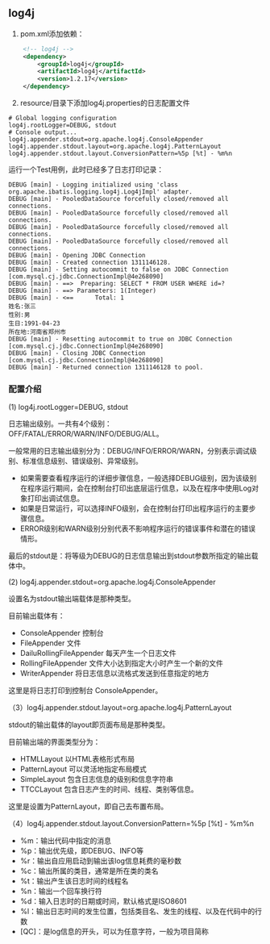 

## log4j

1. pom.xml添加依赖：
```xml
    <!-- log4j -->
    <dependency>
        <groupId>log4j</groupId>
        <artifactId>log4j</artifactId>
        <version>1.2.17</version>
    </dependency>
```

2. resource/目录下添加log4j.properties的日志配置文件

```properties
# Global logging configuration
log4j.rootLogger=DEBUG, stdout
# Console output...
log4j.appender.stdout=org.apache.log4j.ConsoleAppender
log4j.appender.stdout.layout=org.apache.log4j.PatternLayout
log4j.appender.stdout.layout.ConversionPattern=%5p [%t] - %m%n
```

运行一个Test用例，此时已经多了日志打印记录：
```
DEBUG [main] - Logging initialized using 'class org.apache.ibatis.logging.log4j.Log4jImpl' adapter.
DEBUG [main] - PooledDataSource forcefully closed/removed all connections.
DEBUG [main] - PooledDataSource forcefully closed/removed all connections.
DEBUG [main] - PooledDataSource forcefully closed/removed all connections.
DEBUG [main] - PooledDataSource forcefully closed/removed all connections.
DEBUG [main] - Opening JDBC Connection
DEBUG [main] - Created connection 1311146128.
DEBUG [main] - Setting autocommit to false on JDBC Connection [com.mysql.cj.jdbc.ConnectionImpl@4e268090]
DEBUG [main] - ==>  Preparing: SELECT * FROM USER WHERE id=?
DEBUG [main] - ==> Parameters: 1(Integer)
DEBUG [main] - <==      Total: 1
姓名:张三
性别:男
生日:1991-04-23
所在地:河南省郑州市
DEBUG [main] - Resetting autocommit to true on JDBC Connection [com.mysql.cj.jdbc.ConnectionImpl@4e268090]
DEBUG [main] - Closing JDBC Connection [com.mysql.cj.jdbc.ConnectionImpl@4e268090]
DEBUG [main] - Returned connection 1311146128 to pool.
```



### 配置介绍


(1) log4j.rootLogger=DEBUG, stdout

日志输出级别。一共有4个级别：OFF/FATAL/ERROR/WARN/INFO/DEBUG/ALL。

一般常用的日志输出级别分为：DEBUG/INFO/ERROR/WARN，分别表示调试级别、标准信息级别、错误级别、异常级别。

- 如果需要查看程序运行的详细步骤信息，一般选择DEBUG级别，因为该级别在程序运行期间，会在控制台打印出底层运行信息，以及在程序中使用Log对象打印出调试信息。
- 如果是日常运行，可以选择INFO级别，会在控制台打印出程序运行的主要步骤信息。
- ERROR级别和WARN级别分别代表不影响程序运行的错误事件和潜在的错误情形。

最后的stdout是：将等级为DEBUG的日志信息输出到stdout参数所指定的输出载体中。


(2) log4j.appender.stdout=org.apache.log4j.ConsoleAppender

设置名为stdout输出端载体是那种类型。

目前输出载体有：
- ConsoleAppender  控制台
- FileAppender  文件
- DailuRollingFileAppender  每天产生一个日志文件
- RollingFileAppender  文件大小达到指定大小时产生一个新的文件
- WriterAppender  将日志信息以流格式发送到任意指定的地方

这里是将日志打印到控制台 ConsoleAppender。


（3）log4j.appender.stdout.layout=org.apache.log4j.PatternLayout

stdout的输出载体的layout即页面布局是那种类型。

目前输出端的界面类型分为：
- HTMLLayout  以HTML表格形式布局
- PatternLayout  可以灵活地指定布局模式
- SimpleLayout  包含日志信息的级别和信息字符串
- TTCCLayout  包含日志产生的时间、线程、类别等信息。

这里是设置为PatternLayout，即自己去布置布局。


（4）log4j.appender.stdout.layout.ConversionPattern=%5p [%t] - %m%n


- %m：输出代码中指定的消息
- %p：输出优先级，即DEBUG、INFO等
- %r：输出自应用启动到输出该log信息耗费的毫秒数
- %c：输出所属的类目，通常是所在类的类名
- %t：输出产生该日志时间的线程名
- %n：输出一个回车换行符
- %d：输入日志时的日期或时间，默认格式是ISO8601
- %l：输出日志时间的发生位置，包括类目名、发生的线程、以及在代码中的行数
- [QC]：是log信息的开头，可以为任意字符，一般为项目简称

